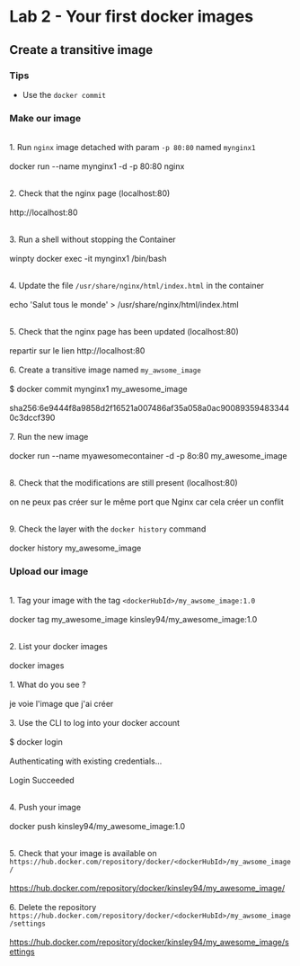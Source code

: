 # Lab 2 - Your first docker images

## Create a transitive image

### Tips

- Use the `docker commit`

### Make our image

<br>1. Run `nginx` image detached with param `-p 80:80` named `mynginx1`</br>
 <br>docker run --name mynginx1 -d -p 80:80 nginx</br>

<br>2. Check that the nginx page (localhost:80)</br>
<br>http://localhost:80</br>

<br>3. Run a shell without stopping the Container</br>
<br>winpty docker exec -it mynginx1 /bin/bash</br>

<br>4. Update the file `/usr/share/nginx/html/index.html` in the container</br>
<br>echo 'Salut tous le monde' > /usr/share/nginx/html/index.html</br>

<br>5. Check that the nginx page has been updated (localhost:80)</br>
<br>repartir sur le lien http://localhost:80</br>
<br>6. Create a transitive image named `my_awsome_image`</br>
  <br> $ docker commit mynginx1 my_awesome_image</br>
    <br>  sha256:6e9444f8a9858d2f16521a007486af35a058a0ac900893594833440c3dccf390</br>
<br>7. Run the new image</br>
<br>docker run --name myawesomecontainer -d -p 8o:80 my_awesome_image</br>

<br>8. Check that the modifications are still present (localhost:80)</br>
<br>on ne peux pas créer sur le même port que Nginx car cela créer un conflit</br>

<br>9. Check the layer with the `docker history` command</br>
<br>docker history my_awesome_image</br>

### Upload our image

<br>1. Tag your image with the tag `<dockerHubId>/my_awsome_image:1.0`</br>
<br>docker tag my_awesome_image kinsley94/my_awesome_image:1.0</br>

<br>2. List your docker images</br>
<br>docker images</br>
 <br>  1. What do you see ?</br>
 <br>  je voie l'image que j'ai créer </br>
<br>3. Use the CLI to log into your docker account</br>
  <br> $ docker login</br>
  <br> Authenticating with existing credentials...</br>
  <br> Login Succeeded</br>

<br>4. Push your image</br>
<br>docker push kinsley94/my_awesome_image:1.0</br>


<br>5. Check that your image is available on `https://hub.docker.com/repository/docker/<dockerHubId>/my_awsome_image/`</br>
<br>https://hub.docker.com/repository/docker/kinsley94/my_awesome_image/</br>
<br>6. Delete the repository `https://hub.docker.com/repository/docker/<dockerHubId>/my_awsome_image/settings`</br>
<br>https://hub.docker.com/repository/docker/kinsley94/my_awesome_image/settings</br>